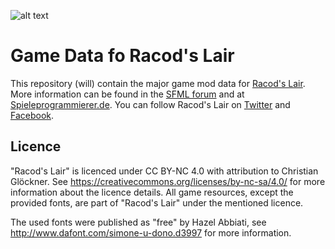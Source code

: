 ![alt text](http://media.indiedb.com/images/games/1/41/40378/add.png "Racod's Lair")

# Game Data fo Racod's Lair

This repository (will) contain the major game mod data for [Racod's Lair](http://www.indiedb.com/games/racods-lair/). More information can be found in the [SFML forum](http://en.sfml-dev.org/forums/index.php?topic=16367.0) and at [Spieleprogrammierer.de](https://www.spieleprogrammierer.de/12-projektvorstellungen-und-stellenangebote/23552-racod-s-lair-ein-coop-dungeoncrawler). You can follow Racod's Lair on [Twitter](http://www.twitter.com/racodslair) and [Facebook](http://www.facebook.com/racodslair).

## Licence

"Racod's Lair" is licenced under CC BY-NC 4.0 with attribution to
Christian Glöckner. See https://creativecommons.org/licenses/by-nc-sa/4.0/
for more information about the licence details. All game resources, except
the provided fonts, are part of "Racod's Lair" under the mentioned licence.

The used fonts were published as "free" by Hazel Abbiati, see
http://www.dafont.com/simone-u-dono.d3997 for more information.

